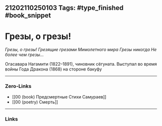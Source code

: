 21202110250103
Tags: #type_finished #book_snippet 
---
# Грезы, о грезы!

*Грезы, о грезы!
Грезящие грезами
Мимолетного мира
Грезы никогда
Не более чем грезы…*

Огасавара Нагамити (1822–1891), чиновник сёгуната. Выступал во время войны Года Дракона (1868) на стороне бакуфу  

---
### Zero-Links
 - [[00 (book) Предсмертные Стихи Самураев]]
 - [[00 (poetry) Смерть]]
---
### Links
